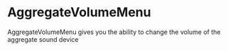 # AggregateVolumeMenu
AggregateVolumeMenu gives you the ability to change the volume of the aggregate sound device
